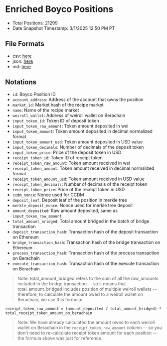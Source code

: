 # Enriched Boyco Positions

- Total Positions: 21299
- Date Snapshot Timestamp: 3/1/2025 12:50 PM PT

## File Formats

- csv: [here](./enriched_boyco_positions.csv)
- json: [here](./enriched_boyco_positions.json)
- md: [here](./enriched_boyco_positions.md)

## Notations

- `id`: Boyco Position ID
- `account_address`: Address of the account that owns the position
- `market_id`: Market hash of the recipe market
- `name`: Name of the recipe market
- `weiroll_wallet`: Address of weiroll wallet on Berachain
- `input_token_id`: Token ID of deposit token
- `input_token_raw_amount`: Token amount deposited in wei
- `input_token_amount`: Token amount deposited in decimal normalized format
- `input_token_amount_usd`: Token amount deposited in USD value
- `input_token_decimals`: Number of decimals of the deposit token
- `input_token_price`: Price of the deposit token in USD
- `receipt_token_id`: Token ID of receipt token
- `receipt_token_raw_amount`: Token amount received in wei
- `receipt_token_amount`: Token amount received in decimal normalized format
- `receipt_token_amount_usd`: Token amount received in USD value
- `receipt_token_decimals`: Number of decimals of the receipt token
- `receipt_token_price`: Price of the receipt token in USD
- `ccdm_nonce`: Nonce used for CCDM
- `deposit_leaf`: Deposit leaf of the position in merkle tree
- `merkle_deposit_nonce`: Nonce used for merkle tree deposit
- `amount_deposited`: Raw amount deposited, same as `input_token_raw_amount`
- `total_amount_bridged`: Total amount bridged in the batch of bridge transaction
- `deposit_transaction_hash`: Transaction hash of the deposit transaction on Ethereum
- `bridge_transaction_hash`: Transaction hash of the bridge transaction on Ethereum
- `process_transaction_hash`: Transaction hash of the process transaction on Berachain
- `execute_transaction_hash`: Transaction hash of the execute transaction on Berachain

> Note: total_amount_bridged refers to the sum of all the raw_amounts included in the bridge transaction -- so it means that total_amount_bridged includes position of multiple weiroll wallets -- therefore, to calculate the amount owed to a weiroll wallet on Berachain, we use this formula:

```
receipt_token_raw_amount = (amount_deposited / total_amount_bridged) * total_receipt_token_amount_on_berachain
```

> Note: We have already calculated the amount owed to each weiroll wallet on Berachain in the `receipt_token_raw_amount` column -- so you don't need to re-calculate receipt token amount for each position -- the formula above was just for reference.
